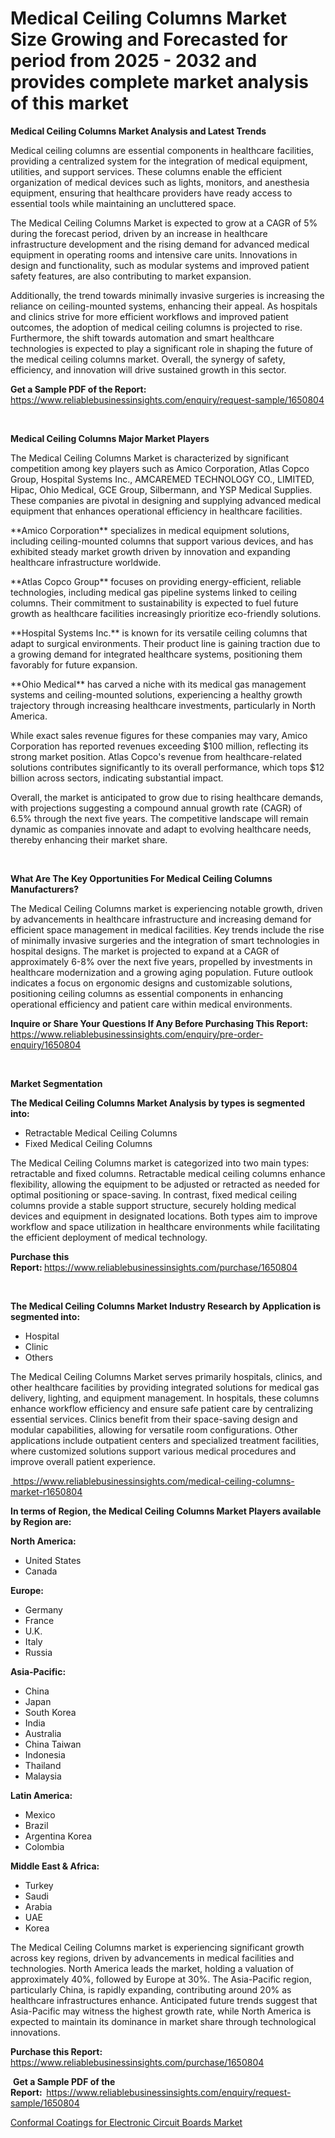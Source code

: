 <p><h1>Medical Ceiling Columns Market Size Growing and Forecasted for period from 2025 - 2032 and provides complete market analysis of this market</h1></p><p><strong>Medical Ceiling Columns Market Analysis and Latest Trends</strong></p>
<p><p>Medical ceiling columns are essential components in healthcare facilities, providing a centralized system for the integration of medical equipment, utilities, and support services. These columns enable the efficient organization of medical devices such as lights, monitors, and anesthesia equipment, ensuring that healthcare providers have ready access to essential tools while maintaining an uncluttered space. </p><p>The Medical Ceiling Columns Market is expected to grow at a CAGR of 5% during the forecast period, driven by an increase in healthcare infrastructure development and the rising demand for advanced medical equipment in operating rooms and intensive care units. Innovations in design and functionality, such as modular systems and improved patient safety features, are also contributing to market expansion.</p><p>Additionally, the trend towards minimally invasive surgeries is increasing the reliance on ceiling-mounted systems, enhancing their appeal. As hospitals and clinics strive for more efficient workflows and improved patient outcomes, the adoption of medical ceiling columns is projected to rise. Furthermore, the shift towards automation and smart healthcare technologies is expected to play a significant role in shaping the future of the medical ceiling columns market. Overall, the synergy of safety, efficiency, and innovation will drive sustained growth in this sector.</p></p>
<p><strong>Get a Sample PDF of the Report:&nbsp;</strong> <a href="https://www.reliablebusinessinsights.com/enquiry/request-sample/1650804?utm_campaign=3253&utm_medium=2&utm_source=Github&utm_content=ia&utm_term=23032025&utm_id=medical-ceiling-columns">https://www.reliablebusinessinsights.com/enquiry/request-sample/1650804</a></p>
<p>&nbsp;</p>
<p><strong>Medical Ceiling Columns Major Market Players</strong></p>
<p><p>The Medical Ceiling Columns Market is characterized by significant competition among key players such as Amico Corporation, Atlas Copco Group, Hospital Systems Inc., AMCAREMED TECHNOLOGY CO., LIMITED, Hipac, Ohio Medical, GCE Group, Silbermann, and YSP Medical Supplies. These companies are pivotal in designing and supplying advanced medical equipment that enhances operational efficiency in healthcare facilities.</p><p>**Amico Corporation** specializes in medical equipment solutions, including ceiling-mounted columns that support various devices, and has exhibited steady market growth driven by innovation and expanding healthcare infrastructure worldwide.</p><p>**Atlas Copco Group** focuses on providing energy-efficient, reliable technologies, including medical gas pipeline systems linked to ceiling columns. Their commitment to sustainability is expected to fuel future growth as healthcare facilities increasingly prioritize eco-friendly solutions.</p><p>**Hospital Systems Inc.** is known for its versatile ceiling columns that adapt to surgical environments. Their product line is gaining traction due to a growing demand for integrated healthcare systems, positioning them favorably for future expansion.</p><p>**Ohio Medical** has carved a niche with its medical gas management systems and ceiling-mounted solutions, experiencing a healthy growth trajectory through increasing healthcare investments, particularly in North America.</p><p>While exact sales revenue figures for these companies may vary, Amico Corporation has reported revenues exceeding $100 million, reflecting its strong market position. Atlas Copco's revenue from healthcare-related solutions contributes significantly to its overall performance, which tops $12 billion across sectors, indicating substantial impact.</p><p>Overall, the market is anticipated to grow due to rising healthcare demands, with projections suggesting a compound annual growth rate (CAGR) of 6.5% through the next five years. The competitive landscape will remain dynamic as companies innovate and adapt to evolving healthcare needs, thereby enhancing their market share.</p></p>
<p>&nbsp;</p>
<p><strong>What Are The Key Opportunities For Medical Ceiling Columns Manufacturers?</strong></p>
<p><p>The Medical Ceiling Columns market is experiencing notable growth, driven by advancements in healthcare infrastructure and increasing demand for efficient space management in medical facilities. Key trends include the rise of minimally invasive surgeries and the integration of smart technologies in hospital designs. The market is projected to expand at a CAGR of approximately 6-8% over the next five years, propelled by investments in healthcare modernization and a growing aging population. Future outlook indicates a focus on ergonomic designs and customizable solutions, positioning ceiling columns as essential components in enhancing operational efficiency and patient care within medical environments.</p></p>
<p><strong>Inquire or Share Your Questions If Any Before Purchasing This Report:</strong> <a href="https://www.reliablebusinessinsights.com/enquiry/pre-order-enquiry/1650804?utm_campaign=3253&utm_medium=2&utm_source=Github&utm_content=ia&utm_term=23032025&utm_id=medical-ceiling-columns">https://www.reliablebusinessinsights.com/enquiry/pre-order-enquiry/1650804</a></p>
<p>&nbsp;</p>
<p><strong>Market Segmentation</strong></p>
<p><strong>The Medical Ceiling Columns Market Analysis by types is segmented into:</strong></p>
<p><ul><li>Retractable Medical Ceiling Columns</li><li>Fixed Medical Ceiling Columns</li></ul></p>
<p><p>The Medical Ceiling Columns market is categorized into two main types: retractable and fixed columns. Retractable medical ceiling columns enhance flexibility, allowing the equipment to be adjusted or retracted as needed for optimal positioning or space-saving. In contrast, fixed medical ceiling columns provide a stable support structure, securely holding medical devices and equipment in designated locations. Both types aim to improve workflow and space utilization in healthcare environments while facilitating the efficient deployment of medical technology.</p></p>
<p><strong>Purchase this Report:&nbsp;</strong><a href="https://www.reliablebusinessinsights.com/purchase/1650804?utm_campaign=3253&utm_medium=2&utm_source=Github&utm_content=ia&utm_term=23032025&utm_id=medical-ceiling-columns">https://www.reliablebusinessinsights.com/purchase/1650804</a></p>
<p>&nbsp;</p>
<p><strong>The Medical Ceiling Columns Market Industry Research by Application is segmented into:</strong></p>
<p><ul><li>Hospital</li><li>Clinic</li><li>Others</li></ul></p>
<p><p>The Medical Ceiling Columns Market serves primarily hospitals, clinics, and other healthcare facilities by providing integrated solutions for medical gas delivery, lighting, and equipment management. In hospitals, these columns enhance workflow efficiency and ensure safe patient care by centralizing essential services. Clinics benefit from their space-saving design and modular capabilities, allowing for versatile room configurations. Other applications include outpatient centers and specialized treatment facilities, where customized solutions support various medical procedures and improve overall patient experience.</p></p>
<p><a href="https://www.reliablebusinessinsights.com/medical-ceiling-columns-market-r1650804?utm_campaign=3253&utm_medium=2&utm_source=Github&utm_content=ia&utm_term=23032025&utm_id=medical-ceiling-columns">&nbsp;https://www.reliablebusinessinsights.com/medical-ceiling-columns-market-r1650804</a></p>
<p><strong>In terms of Region, the Medical Ceiling Columns Market Players available by Region are:</strong></p>
<p>
    <p> <strong> North America: </strong>
        <ul>
            <li>United States</li>
            <li>Canada</li>
        </ul>
        </p> 
    <p> <strong> Europe: </strong>
        <ul>
            <li>Germany</li>
            <li>France</li>
            <li>U.K.</li>
            <li>Italy</li>
            <li>Russia</li>
        </ul>
        </p> 
    <p> <strong> Asia-Pacific: </strong>
        <ul>
            <li>China</li>
            <li>Japan</li>
            <li>South Korea</li>
            <li>India</li>
            <li>Australia</li>
            <li>China Taiwan</li>
            <li>Indonesia</li>
            <li>Thailand</li>
            <li>Malaysia</li>
        </ul>
        </p> 
    <p> <strong> Latin America: </strong>
        <ul>
            <li>Mexico</li>
            <li>Brazil</li>
            <li>Argentina Korea</li>
            <li>Colombia</li>
        </ul>
        </p> 
    <p> <strong> Middle East & Africa: </strong>
        <ul>
            <li>Turkey</li>
            <li>Saudi</li>
            <li>Arabia</li>
            <li>UAE</li>
            <li>Korea</li>
        </ul>
    </p>
    </p>
<p><p>The Medical Ceiling Columns market is experiencing significant growth across key regions, driven by advancements in medical facilities and technologies. North America leads the market, holding a valuation of approximately 40%, followed by Europe at 30%. The Asia-Pacific region, particularly China, is rapidly expanding, contributing around 20% as healthcare infrastructures enhance. Anticipated future trends suggest that Asia-Pacific may witness the highest growth rate, while North America is expected to maintain its dominance in market share through technological innovations.</p></p>
<p><strong>Purchase this Report: </strong><a href="https://www.reliablebusinessinsights.com/purchase/1650804?utm_campaign=3253&utm_medium=2&utm_source=Github&utm_content=ia&utm_term=23032025&utm_id=medical-ceiling-columns">https://www.reliablebusinessinsights.com/purchase/1650804</a></p>
<p>&nbsp;<strong>Get a Sample PDF of the Report:&nbsp;&nbsp;</strong><a href="https://www.reliablebusinessinsights.com/enquiry/request-sample/1650804?utm_campaign=3253&utm_medium=2&utm_source=Github&utm_content=ia&utm_term=23032025&utm_id=medical-ceiling-columns">https://www.reliablebusinessinsights.com/enquiry/request-sample/1650804</a></p>
<p><strong></strong></p>
<p><p><a href="https://github.com/debowflaggqw/Market-Research-Report-List-1/blob/main/conformal-coatings-for-electronic-circuit-boards-market.md?utm_campaign=3253&utm_medium=2&utm_source=Github&utm_content=ia&utm_term=23032025&utm_id=medical-ceiling-columns">Conformal Coatings for Electronic Circuit Boards Market</a></p></p>